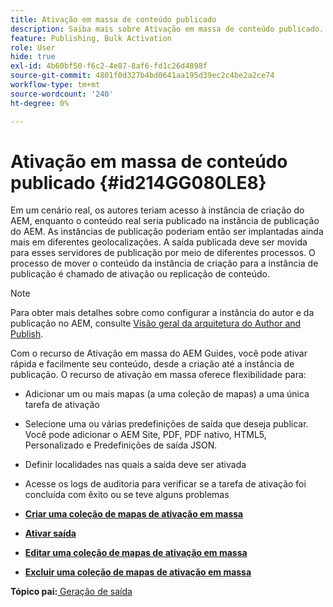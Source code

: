 ```yaml
---
title: Ativação em massa de conteúdo publicado
description: Saiba mais sobre Ativação em massa de conteúdo publicado. Saiba mais sobre os benefícios do recurso de ativação em massa nos guias do AEM.
feature: Publishing, Bulk Activation
role: User
hide: true
exl-id: 4b60bf50-f6c2-4e87-8af6-fd1c26d4898f
source-git-commit: 4801f0d327b4bd0641aa195d39ec2c4be2a2ce74
workflow-type: tm+mt
source-wordcount: '240'
ht-degree: 0%

---
```


# Ativação em massa de conteúdo publicado {#id214GG080LE8}

Em um cenário real, os autores teriam acesso à instância de criação do AEM, enquanto o conteúdo real seria publicado na instância de publicação do AEM. As instâncias de publicação poderiam então ser implantadas ainda mais em diferentes geolocalizações. A saída publicada deve ser movida para esses servidores de publicação por meio de diferentes processos. O processo de mover o conteúdo da instância de criação para a instância de publicação é chamado de ativação ou replicação de conteúdo.

>[!NOTE]
>
> Para obter mais detalhes sobre como configurar a instância do autor e da publicação no AEM, consulte [Visão geral da arquitetura do Author and Publish](https://experienceleague.adobe.com/docs/experience-manager-screens/user-guide/administering/author-publish/author-publish-architecture-overview.html?lang=en#prerequisites).

Com o recurso de Ativação em massa do AEM Guides, você pode ativar rápida e facilmente seu conteúdo, desde a criação até a instância de publicação. O recurso de ativação em massa oferece flexibilidade para:

- Adicionar um ou mais mapas \(a uma coleção de mapas\) a uma única tarefa de ativação

- Selecione uma ou várias predefinições de saída que deseja publicar. Você pode adicionar o AEM Site, PDF, PDF nativo, HTML5, Personalizado e
Predefinições de saída JSON.


- Definir localidades nas quais a saída deve ser ativada

- Acesse os logs de auditoria para verificar se a tarefa de ativação foi concluída com êxito ou se teve alguns problemas


- **[Criar uma coleção de mapas de ativação em massa](conf-bulk-activation-create-map-collection.md)**

- **[Ativar saída](conf-bulk-activation-publish-map-collection.md)**

- **[Editar uma coleção de mapas de ativação em massa](conf-bulk-activation-edit-map-collection.md)**

- **[Excluir uma coleção de mapas de ativação em massa](conf-bulk-activation-delete-map-collection.md)**


**Tópico pai:**[ Geração de saída](generate-output.md)

